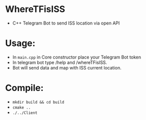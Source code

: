 # WhereTFisISS
* C++ Telegram Bot to send ISS location via open API


# Usage:
* In `main.cpp` in Core constructor place your Telegram Bot token
* In telegram bot type /help and /whereTFisISS. 
* Bot will send data and map with ISS current location.

# Compile: 
* `mkdir build && cd build`
* `cmake ..`
* `./../Client`

